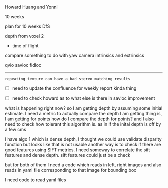 Howard Huang and Yonni 

10 weeks


plan for 10 weeks 
DfS

depth from voxel 2
- time of flight

compare 
something to do with yaw
camera intrinsics 
and extrinsics 

qvio
savloc
fidloc

----


	repeating texture can have a bad stereo matching results




- [ ] need to update the confluence for weekly report kinda thing
- [ ] need to check howard as to what else is there in savloc improvement


what is happening right now? 
so I am getting depth by assuming some initial estimate. 
I need a metric to actually compare the depth I am getting
thing is, I am getting for points 
how do I compare the depth for points? 
and I also need to check how tolerant this algorithm is. 
as in if the inital depth is off by a few cms 



I have algo 1 which is dense depth, 
I thought we could use validate disparity function but looks like that is not usable 
another way is to check if there are good features using SIFT metrics. I need someway to correlate the sift features and dense depth. 
sift features could just be a check 


but for both of them I need a code which reads in left, right images and also reads in yaml file corresponding to that image for bounding box 

I need code to read yaml files 